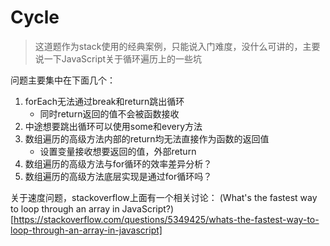 # Cycle
> 这道题作为stack使用的经典案例，只能说入门难度，没什么可讲的，主要说一下JavaScript关于循环遍历上的一些坑

问题主要集中在下面几个：

1. forEach无法通过break和return跳出循环
    - 同时return返回的值不会被函数接收
2. 中途想要跳出循环可以使用some和every方法
3. 数组遍历的高级方法内部的return均无法直接作为函数的返回值
    - 设置变量接收想要返回的值，外部return
4. 数组遍历的高级方法与for循环的效率差异分析？
5. 数组遍历的高级方法底层实现是通过for循环吗？

关于速度问题，stackoverflow上面有一个相关讨论：
(What's the fastest way to loop through an array in JavaScript?)[https://stackoverflow.com/questions/5349425/whats-the-fastest-way-to-loop-through-an-array-in-javascript]

